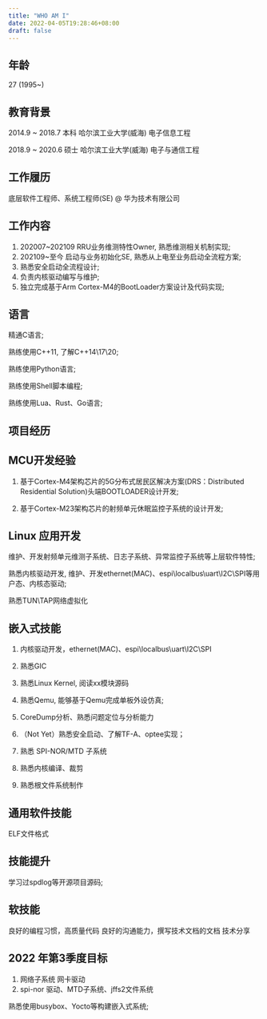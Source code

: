 ```yaml
---
title: "WHO AM I"
date: 2022-04-05T19:28:46+08:00
draft: false
---
```


## 年龄

27 (1995~)


## 教育背景

2014.9 ~ 2018.7     本科        哈尔滨工业大学(威海)        电子信息工程

2018.9 ~ 2020.6     硕士        哈尔滨工业大学(威海)        电子与通信工程


## 工作履历

底层软件工程师、系统工程师(SE) @ 华为技术有限公司


## 工作内容

1. 202007~202109    RRU业务维测特性Owner, 熟悉维测相关机制实现;
2. 202109~至今      启动与业务初始化SE, 熟悉从上电至业务启动全流程方案;
3. 熟悉安全启动全流程设计;
4. 负责内核驱动编写与维护;
5. 独立完成基于Arm Cortex-M4的BootLoader方案设计及代码实现;


## 语言

精通C语言;

熟练使用C++11, 了解C++14\17\20;

熟练使用Python语言;

熟练使用Shell脚本编程;

熟练使用Lua、Rust、Go语言;

## 项目经历
## MCU开发经验

1. 基于Cortex-M4架构芯片的5G分布式居民区解决方案(DRS：Distributed Residential Solution)头端BOOTLOADER设计开发;

2. 基于Cortex-M23架构芯片的射频单元休眠监控子系统的设计开发;


## Linux 应用开发

维护、开发射频单元维测子系统、日志子系统、异常监控子系统等上层软件特性;

熟悉内核驱动开发, 维护、开发ethernet(MAC)、espi\localbus\uart\I2C\SPI等用户态、内核态驱动;

熟悉TUN\TAP网络虚拟化

## 嵌入式技能
1. 内核驱动开发，ethernet(MAC)、espi\localbus\uart\I2C\SPI 
2. 熟悉GIC
3. 熟悉Linux Kernel, 阅读xx模块源码
4. 熟悉Qemu, 能够基于Qemu完成单板外设仿真;
5. CoreDump分析、熟悉问题定位与分析能力
6. （Not Yet）熟悉安全启动、了解TF-A、optee实现；

1. 熟悉 SPI-NOR/MTD 子系统
2. 熟悉内核编译、裁剪
3. 熟悉根文件系统制作

## 通用软件技能
ELF文件格式


##  技能提升
学习过spdlog等开源项目源码;

## 软技能
 良好的编程习惯，高质量代码
 良好的沟通能力，撰写技术文档的文档
 技术分享

## 2022 年第3季度目标
1. 网络子系统 网卡驱动
2. spi-nor 驱动、MTD子系统、jffs2文件系统

 
熟悉使用busybox、Yocto等构建嵌入式系统;







